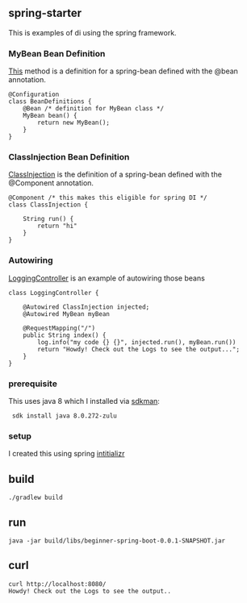 ## spring-starter

This is examples of di using the spring framework.


### MyBean Bean Definition
[This](https://github.com/rmchale/spring-starter-8/blob/main/src/main/groovy/com/hibby/beginnerspringboot/bean/BeanDefinitions.groovy) method is a definition for a spring-bean defined with the @bean annotation.

```
@Configuration
class BeanDefinitions {
    @Bean /* definition for MyBean class */
    MyBean bean() {
        return new MyBean();
    }
}
```

### ClassInjection Bean Definition


[ClassInjection](https://github.com/rmchale/spring-starter-8/blob/main/src/main/groovy/com/hibby/beginnerspringboot/bean/ClassInjection.groovy) is the definition of a spring-bean defined with the @Component annotation.

```
@Component /* this makes this eligible for spring DI */
class ClassInjection {

    String run() {
        return "hi"
    }
}
```

### Autowiring
[LoggingController](https://github.com/rmchale/spring-starter-8/blob/main/src/main/groovy/com/hibby/beginnerspringboot/controller/LoggingController.groovy) is an example of autowiring those beans
```
class LoggingController {

    @Autowired ClassInjection injected;
    @Autowired MyBean myBean

    @RequestMapping("/")
    public String index() {
        log.info("my code {} {}", injected.run(), myBean.run())
        return "Howdy! Check out the Logs to see the output...";
    }
}
```


### prerequisite
This uses java 8 which I installed via [sdkman](https://sdkman.io/install):
```
 sdk install java 8.0.272-zulu
```

### setup
I created this using spring [intitializr](https://start.spring.io/#!type=gradle-project&language=groovy&platformVersion=2.3.5.RELEASE&packaging=jar&jvmVersion=11&groupId=com.hibby&artifactId=beginner-spring-boot&name=beginner-spring-boot&description=Demo%20project%20for%20Spring%20Boot&packageName=com.hibby.beginner-spring-boot) 
## build
```
./gradlew build
```

## run
```
java -jar build/libs/beginner-spring-boot-0.0.1-SNAPSHOT.jar
```

## curl
```
curl http://localhost:8080/
Howdy! Check out the Logs to see the output..
```
